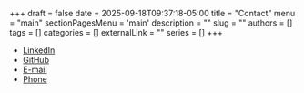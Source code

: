 +++ 
draft = false
date = 2025-09-18T09:37:18-05:00
title = "Contact"
menu = "main"
sectionPagesMenu = 'main'
description = ""
slug = ""
authors = []
tags = []
categories = []
externalLink = ""
series = []
+++

- [LinkedIn](https://www.linkedin.com/in/mrjones318/)
- [GitHub](https://github.com/DJENJNY)
- [E-mail](mailto:ethan.jon32@gmail.com)
- [Phone](tel:516-373-9905)